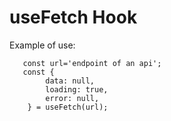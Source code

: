 # useFetch Hook

Example of use:

```
   const url='endpoint of an api';
   const {
		data: null,
		loading: true,
		error: null,
	} = useFetch(url);
```
